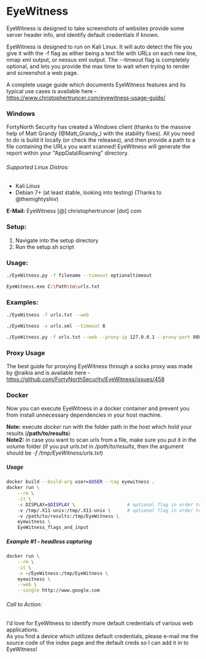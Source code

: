 EyeWitness
======

EyeWitness is designed to take screenshots of websites provide some server header info, and identify default credentials if known.

EyeWitness is designed to run on Kali Linux. It will auto detect the file you give it with the -f flag as either being a text file with URLs on each new line, nmap xml output, or nessus xml output. The --timeout flag is completely optional, and lets you provide the max time to wait when trying to render and screenshot a web page.

A complete usage guide which documents EyeWitness features and its typical use cases is available here - https://www.christophertruncer.com/eyewitness-usage-guide/

### Windows
FortyNorth Security has created a Windows client (thanks to the massive help of Matt Grandy (@Matt_Grandy_) with the stability fixes). All you need to do is build it locally (or check the releases), and then provide a path to a file containing the URLs you want scanned! EyeWitness will generate the report within your "AppData\Roaming" directory.

###### Supported Linux Distros:
* Kali Linux
* Debian 7+ (at least stable, looking into testing) (Thanks to @themightyshiv)

**E-Mail:** EyeWitness [@] christophertruncer [dot] com

### Setup:
1. Navigate into the setup directory
2. Run the setup.sh script

### Usage:
```bash
./EyeWitness.py -f filename --timeout optionaltimeout
```

```bash
EyeWitness.exe C:\Path\to\urls.txt
```

### Examples:
```bash
./EyeWitness -f urls.txt --web

./EyeWitness -x urls.xml --timeout 8 

./EyeWitness.py -f urls.txt --web --proxy-ip 127.0.0.1 --proxy-port 8080 --proxy-type socks5 --timeout 120
```

### Proxy Usage
The best guide for proxying EyeWitness through a socks proxy was made by @raikia and is available here - https://github.com/FortyNorthSecurity/EyeWitness/issues/458

### Docker
Now you can execute EyeWitness in a docker container and prevent you from install unnecessary dependencies in your host machine.

**Note:** execute *docker run* with the folder path in the host which hold your results (**/path/to/results**)  
**Note2:** in case you want to scan urls from a file, make sure you put it in the volume folder (if you put *urls.txt* in */path/to/results*, then the argument should be *-f /tmp/EyeWitness/urls.txt*)

##### Usage
```bash
docker build --build-arg user=$USER --tag eyewitness .
docker run \
    --rm \
    -it \
    -e DISPLAY=$DISPLAY \                   # optional flag in order to use vnc protocol
    -v /tmp/.X11-unix:/tmp/.X11-unix \      # optional flag in order to use vnc protocol
    -v /path/to/results:/tmp/EyeWitness \
    eyewitness \
    EyeWitness_flags_and_input
```

##### Example #1 - headless capturing
```bash
docker run \
    --rm \
    -it \
    -v ~/EyeWitness:/tmp/EyeWitness \
    eyewitness \
    --web \
    --single http://www.google.com
```

###### Call to Action:
I'd love for EyeWitness to identify more default credentials of various web applications.  
As you find a device which utilizes default credentials, please e-mail me the source code of the index page and the default creds so I can add it in to EyeWitness!
